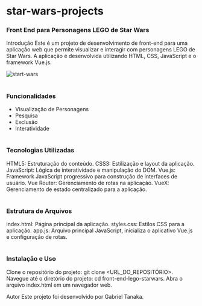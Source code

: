 # star-wars-projects

### Front End para Personagens LEGO de Star Wars
Introdução
Este é um projeto de desenvolvimento de front-end para uma aplicação web que permite visualizar e interagir com personagens LEGO de Star Wars. A aplicação é desenvolvida utilizando HTML, CSS, JavaScript e o framework Vue.js.

![start-wars](https://github.com/gabrieltanaka763/star-wars-projects/assets/100382073/63167685-ba11-4bc8-9ff1-1203f095d6d2)

#
### Funcionalidades

- Visualização de Personagens
- Pesquisa
- Exclusão
- Interatividade




#
### Tecnologias Utilizadas
HTML5: Estruturação do conteúdo.
CSS3: Estilização e layout da aplicação.
JavaScript: Lógica de interatividade e manipulação do DOM.
Vue.js: Framework JavaScript progressivo para construção de interfaces de usuário.
Vue Router: Gerenciamento de rotas na aplicação.
VueX: Gerenciamento de estado centralizado para a aplicação.

#
### Estrutura de Arquivos
index.html: Página principal da aplicação.
styles.css: Estilos CSS para a aplicação.
app.js: Arquivo principal JavaScript, inicializa o aplicativo Vue.js e configuração de rotas.

#
### Instalação e Uso
Clone o repositório do projeto: git clone <URL_DO_REPOSITÓRIO>.
Navegue até o diretório do projeto: cd front-end-lego-starwars.
Abra o arquivo index.html em um navegador web.


Autor
Este projeto foi desenvolvido por Gabriel Tanaka.
